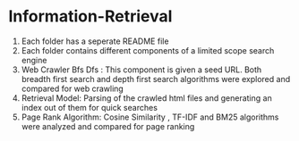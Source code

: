 # Information-Retrieval
1. Each folder has a seperate README file
2. Each folder contains different components of a limited scope search engine
3. Web Crawler Bfs Dfs : This component is given a seed URL. 
Both breadth first search and depth first search algorithms were explored and compared for web crawling
4. Retrieval Model: Parsing of the crawled html files and generating an index out of them for quick searches
5. Page Rank Algorithm: Cosine Similarity , TF-IDF and BM25 algorithms were analyzed and compared for page ranking
